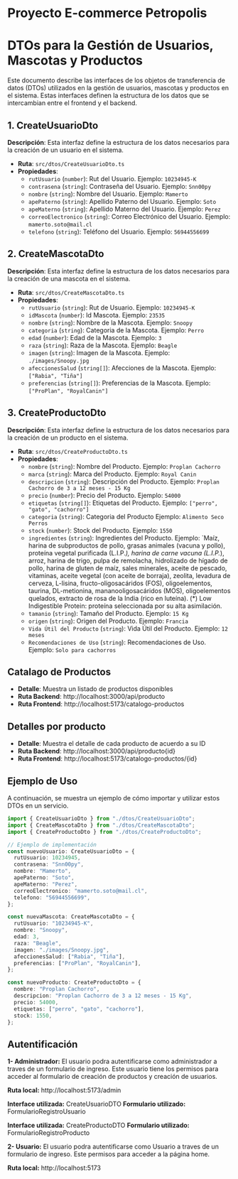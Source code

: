 # Proyecto E-commerce Petropolis

# DTOs para la Gestión de Usuarios, Mascotas y Productos

Este documento describe las interfaces de los objetos de transferencia de datos (DTOs) utilizados en la gestión de usuarios, mascotas y productos en el sistema. Estas interfaces definen la estructura de los datos que se intercambian entre el frontend y el backend.

## 1. CreateUsuarioDto

**Descripción**: Esta interfaz define la estructura de los datos necesarios para la creación de un usuario en el sistema.

- **Ruta**: `src/dtos/CreateUsuarioDto.ts`
- **Propiedades**:
  - `rutUsuario` (`number`): Rut del Usuario. Ejemplo: `10234945-K`
  - `contrasena` (`string`): Contraseña del Usuario. Ejemplo: `Snn00py`
  - `nombre` (`string`): Nombre del Usuario. Ejemplo: `Mamerto`
  - `apePaterno` (`string`): Apellido Paterno del Usuario. Ejemplo: `Soto`
  - `apeMaterno` (`string`): Apellido Materno del Usuario. Ejemplo: `Perez`
  - `correoElectronico` (`string`): Correo Electrónico del Usuario. Ejemplo: `mamerto.soto@mail.cl`
  - `telefono` (`string`): Teléfono del Usuario. Ejemplo: `56944556699`

## 2. CreateMascotaDto

**Descripción**: Esta interfaz define la estructura de los datos necesarios para la creación de una mascota en el sistema.

- **Ruta**: `src/dtos/CreateMascotaDto.ts`
- **Propiedades**:
  - `rutUsuario` (`string`): Rut de Usuario. Ejemplo: `10234945-K`
  - `idMascota` (`number`): Id Mascota. Ejemplo: `23535`
  - `nombre` (`string`): Nombre de la Mascota. Ejemplo: `Snoopy`
  - `categoria` (`string`): Categoria de la Mascota. Ejemplo: `Perro`
  - `edad` (`number`): Edad de la Mascota. Ejemplo: `3`
  - `raza` (`string`): Raza de la Mascota. Ejemplo: `Beagle`
  - `imagen` (`string`): Imagen de la Mascota. Ejemplo: `./images/Snoopy.jpg`
  - `afeccionesSalud` (`string[]`): Afecciones de la Mascota. Ejemplo: `["Rabia", "Tiña"]`
  - `preferencias` (`string[]`): Preferencias de la Mascota. Ejemplo: `["ProPlan", "RoyalCanin"]`

## 3. CreateProductoDto

**Descripción**: Esta interfaz define la estructura de los datos necesarios para la creación de un producto en el sistema.

- **Ruta**: `src/dtos/CreateProductoDto.ts`
- **Propiedades**:
  - `nombre` (`string`): Nombre del Producto. Ejemplo: `Proplan Cachorro`
  - `marca` (`string`): Marca del Producto. Ejemplo: `Royal Canin`
  - `descripcion` (`string`): Descripción del Producto. Ejemplo: `Proplan Cachorro de 3 a 12 meses - 15 Kg`
  - `precio` (`number`): Precio del Producto. Ejemplo: `54000`
  - `etiquetas` (`string[]`): Etiquetas del Producto. Ejemplo: `["perro", "gato", "cachorro"]`
  - `categoria` (`string`): Categoria del Producto Ejemplo: `Alimento Seco Perros`
  - `stock` (`number`): Stock del Producto. Ejemplo: `1550`
  - `ingredientes` (`string`): Ingredientes del Producto. Ejemplo: `Maíz, harina de subproductos de pollo, grasas animales (vacuna y pollo), proteína vegetal purificada (L.I.P._), harina de carne vacuna (L.I.P._), arroz, harina de trigo, pulpa de remolacha, hidrolizado de hígado de pollo, harina de gluten de maíz, sales minerales, aceite de pescado, vitaminas, aceite vegetal (con aceite de borraja), zeolita, levadura de cerveza, L-lisina, fructo-oligosacáridos (FOS), oligoelementos, taurina, DL-metionina, mananooligosacáridos (MOS), oligoelementos quelados, extracto de rosa de la India (rico en luteína). (\*) Low Indigestible Protein: proteína seleccionada por su alta asimilación.
  - `tamanio` (`string`): Tamaño del Producto. Ejemplo: `15 Kg`
  - `origen` (`string`): Origen del Producto. Ejemplo: `Francia`
  - `Vida Útil del Producto` (`string`): Vida Útil del Producto. Ejemplo: `12 meses`
  - `Recomendaciones de Uso` (`string`): Recomendaciones de Uso. Ejemplo: `Solo para cachorros`

## Catalago de Productos

- **Detalle**: Muestra un listado de productos disponibles<br>
- **Ruta Backend**: http://localhost:3000/api/producto<br>
- **Ruta Frontend**: http://localhost:5173/catalogo-productos<br>

## Detalles por producto

- **Detalle**: Muestra el detalle de cada producto de acuerdo a su ID<br>
- **Ruta Backend**: http://localhost:3000/api/producto{id}<br>
- **Ruta Frontend**: http://localhost:5173/catalogo-productos/{id}<br>

## Ejemplo de Uso

A continuación, se muestra un ejemplo de cómo importar y utilizar estos DTOs en un servicio.

```typescript
import { CreateUsuarioDto } from "./dtos/CreateUsuarioDto";
import { CreateMascotaDto } from "./dtos/CreateMascotaDto";
import { CreateProductoDto } from "./dtos/CreateProductoDto";

// Ejemplo de implementación
const nuevoUsuario: CreateUsuarioDto = {
  rutUsuario: 10234945,
  contrasena: "Snn00py",
  nombre: "Mamerto",
  apePaterno: "Soto",
  apeMaterno: "Perez",
  correoElectronico: "mamerto.soto@mail.cl",
  telefono: "56944556699",
};

const nuevaMascota: CreateMascotaDto = {
  rutUsuario: "10234945-K",
  nombre: "Snoopy",
  edad: 3,
  raza: "Beagle",
  imagen: "./images/Snoopy.jpg",
  afeccionesSalud: ["Rabia", "Tiña"],
  preferencias: ["ProPlan", "RoyalCanin"],
};

const nuevoProducto: CreateProductoDto = {
  nombre: "Proplan Cachorro",
  descripcion: "Proplan Cachorro de 3 a 12 meses - 15 Kg",
  precio: 54000,
  etiquetas: ["perro", "gato", "cachorro"],
  stock: 1550,
};
```

## Autentificación

**1- Administrador:** El usuario podra autentificarse como administrador a traves de un formulario de ingreso. Este usuario tiene los permisos para acceder al formulario de creación de productos y creación de usuarios.

**Ruta local:** http://localhost:5173/admin

**Interface utilizada:** CreateUsuarioDTO
**Formulario utilizado:** FormularioRegistroUsuario

**Interface utilizada:** CreateProductoDTO
**Formulario utilizado:** FormularioRegistroProducto

**2- Usuario:** El usuario podra autentificarse como Usuario a traves de un formulario de ingreso. Este permisos para acceder a la página home.

**Ruta local:** http://localhost:5173
